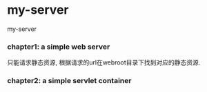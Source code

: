# my-server
my-server

### chapter1: a simple web server

只能请求静态资源, 根据请求的url在webroot目录下找到对应的静态资源.
### chapter2: a simple servlet container

